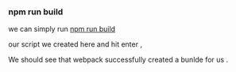 
### npm run build


we can simply run <u>npm run build </u>

our script we created here and hit enter ,


We should see that webpack successfully created a bunlde for us .

